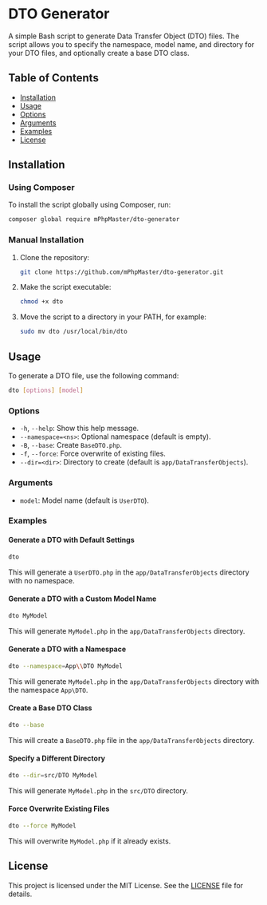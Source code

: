 # DTO Generator

A simple Bash script to generate Data Transfer Object (DTO) files. The script allows you to specify the namespace, model name, and directory for your DTO files, and optionally create a base DTO class.

## Table of Contents

- [Installation](#installation)
- [Usage](#usage)
- [Options](#options)
- [Arguments](#arguments)
- [Examples](#examples)
- [License](#license)

## Installation

### Using Composer

To install the script globally using Composer, run:

```bash
composer global require mPhpMaster/dto-generator
```

### Manual Installation

1. Clone the repository:

    ```bash
    git clone https://github.com/mPhpMaster/dto-generator.git
    ```

2. Make the script executable:

    ```bash
    chmod +x dto
    ```

3. Move the script to a directory in your PATH, for example:

    ```bash
    sudo mv dto /usr/local/bin/dto
    ```

## Usage

To generate a DTO file, use the following command:

```bash
dto [options] [model]
```

### Options

- `-h`, `--help`: Show this help message.
- `--namespace=<ns>`: Optional namespace (default is empty).
- `-B`, `--base`: Create `BaseDTO.php`.
- `-f`, `--force`: Force overwrite of existing files.
- `--dir=<dir>`: Directory to create (default is `app/DataTransferObjects`).

### Arguments

- `model`: Model name (default is `UserDTO`).

### Examples

#### Generate a DTO with Default Settings

```bash
dto
```

This will generate a `UserDTO.php` in the `app/DataTransferObjects` directory with no namespace.

#### Generate a DTO with a Custom Model Name

```bash
dto MyModel
```

This will generate `MyModel.php` in the `app/DataTransferObjects` directory.

#### Generate a DTO with a Namespace

```bash
dto --namespace=App\\DTO MyModel
```

This will generate `MyModel.php` in the `app/DataTransferObjects` directory with the namespace `App\DTO`.

#### Create a Base DTO Class

```bash
dto --base
```

This will create a `BaseDTO.php` file in the `app/DataTransferObjects` directory.

#### Specify a Different Directory

```bash
dto --dir=src/DTO MyModel
```

This will generate `MyModel.php` in the `src/DTO` directory.

#### Force Overwrite Existing Files

```bash
dto --force MyModel
```

This will overwrite `MyModel.php` if it already exists.

## License

This project is licensed under the MIT License. See the [LICENSE](LICENSE) file for details.
